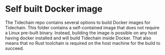 # Self built Docker image

The Tidechain repo contains several options to build Docker images for Tidechain.
This folder contains a self-contained image that does not require a Linux pre-built binary.
Instead, building the image is possible on any host having docker installed and will
build Tidechain inside Docker. That also means that no Rust toolchain is required on the host
machine for the build to succeed.

